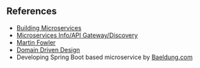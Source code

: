 
## References
*   [Building Microservices](https://www.amazon.com/Building-Microservices-Sam-Newman-ebook/dp/B00T3N7XB4/ref=sr_1_1?s=digital-text&ie=UTF8&qid=1468300255&sr=1-1&keywords=building+microservices)
*   [Microservices Info/API Gateway/Discovery](http://microservices.io/)
*   [Martin Fowler](http://martinfowler.com/microservices/)
*   [Domain Driven Design](http://martinfowler.com/tags/domain%20driven%20design.html)
*   Developing Spring Boot based microservice by [Baeldung.com](./Building%2Ba%2BREST%2BAPI%2Bwith%2BSpring.pdf)
